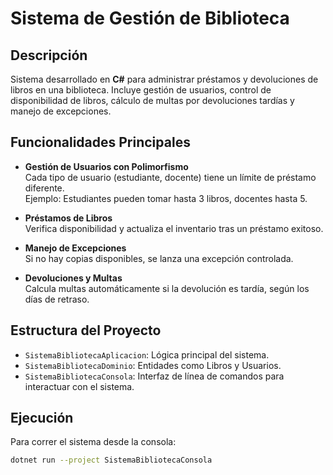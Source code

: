 #  Sistema de Gestión de Biblioteca

##  Descripción
Sistema desarrollado en **C#** para administrar préstamos y devoluciones de libros en una biblioteca. Incluye gestión de usuarios, control de disponibilidad de libros, cálculo de multas por devoluciones tardías y manejo de excepciones.

##  Funcionalidades Principales

- **Gestión de Usuarios con Polimorfismo**  
  Cada tipo de usuario (estudiante, docente) tiene un límite de préstamo diferente.  
  Ejemplo: Estudiantes pueden tomar hasta 3 libros, docentes hasta 5.

- **Préstamos de Libros**  
  Verifica disponibilidad y actualiza el inventario tras un préstamo exitoso.

- **Manejo de Excepciones**  
  Si no hay copias disponibles, se lanza una excepción controlada.

- **Devoluciones y Multas**  
  Calcula multas automáticamente si la devolución es tardía, según los días de retraso.

##  Estructura del Proyecto

- `SistemaBibliotecaAplicacion`: Lógica principal del sistema.
- `SistemaBibliotecaDominio`: Entidades como Libros y Usuarios.
- `SistemaBibliotecaConsola`: Interfaz de línea de comandos para interactuar con el sistema.

##  Ejecución

Para correr el sistema desde la consola:

```bash
dotnet run --project SistemaBibliotecaConsola

